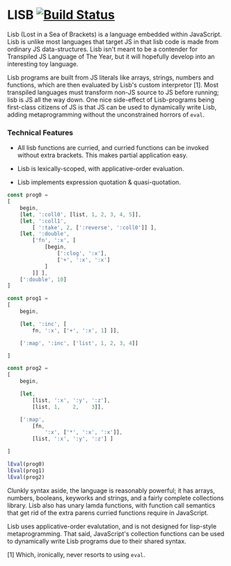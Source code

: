 
LISB [![Build Status](https://travis-ci.org/rgrannell1/lisb.png?branch=master)](https://travis-ci.org/rgrannell1/lisb)
===============================

Lisb (Lost in a Sea of Brackets) is a language embedded within JavaScript. Lisb is unlike most languages that target JS
in that lisb code is made from ordinary JS data-structures. Lisb isn't meant to be a
contender for Transpiled JS Language of The Year, but it will hopefully develop into an interesting
toy language.

Lisb programs are built from JS literals like arrays, strings, numbers and functions, which are
then evaluated by Lisb's custom interpretor [1]. Most transpiled languages must transform non-JS
source to JS before running; lisb is JS all the way down. One nice side-effect of
Lisb-programs being first-class citizens of JS is that JS can be used to dynamically
write Lisb, adding metaprogramming without the unconstrained horrors of `eval`.

### Technical Features

* All lisb functions are curried, and curried functions can be invoked without extra brackets. This
makes partial application easy.

* Lisb is lexically-scoped, with applicative-order evaluation.

* Lisb implements expression quotation & quasi-quotation.

```js
const prog0 =
[
	begin,
	[let, ':coll0', [list, 1, 2, 3, 4, 5]],
	[let, ':coll1',
		[ ':take', 2, [':reverse', ':coll0']] ],
	[let, ':double',
		['fn', ':x', [
			[begin,
				[':clog', ':x'],
				['+', ':x', ':x']
			]
		]] ],
	[':double', 10]
]

const prog1 =
[
	begin,

	[let, ':inc', [
		fn, ':x', ['+', ':x', 1] ]],

	[':map', ':inc', ['list', 1, 2, 3, 4]]

]

const prog2 =
[
	begin,

	[let,
		[list, ':x', ':y', ':z'],
		[list, 1,    2,    3]],

	[':map',
		[fn,
			':x', ['*', ':x', ':x']],
		[list, ':x', ':y', ':z'] ]

]

lEval(prog0)
lEval(prog1)
lEval(prog2)
```

Clunkly syntax aside, the language is reasonably powerful; it has arrays, numbers, booleans,
keyworks and strings, and a fairly complete collections library. Lisb also has unary lamda
functions, with function call semantics that get rid of the extra parens curried functions
require in JavaScript.

Lisb uses applicative-order evalutation, and is not designed for lisp-style metaprogramming. That
said, JavaScript's collection functions can be used to dynamically write Lisb programs due to their
shared syntax.

[1] Which, ironically, never resorts to using `eval`.
